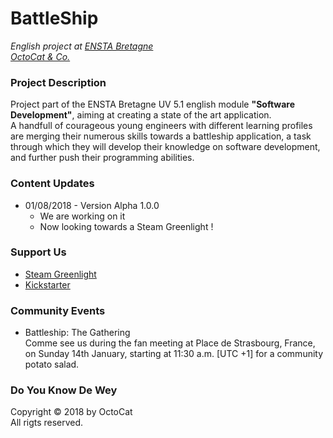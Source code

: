 # BattleShip
*English project at [ENSTA Bretagne](http://www.ensta-bretagne.fr/)*  
*[OctoCat & Co.](https://www.petsworld.in/blog/wp-content/uploads/2015/09/Cat-makes-Smile.jpg)*

### Project Description
Project part of the ENSTA Bretagne UV 5.1 english module **"Software Development"**, aiming at creating a state of the art application.  
A handfull of courageous young engineers with different learning profiles are merging their numerous skills towards a battleship application, a task through which they will develop their knowledge on software development, and further push their programming abilities.

### Content Updates
* 01/08/2018 - Version Alpha 1.0.0
  * We are working on it
  * Now looking towards a Steam Greenlight !  
  
### Support Us
* [Steam Greenlight](https://static.boredpanda.com/blog/wp-content/uploads/2017/03/58c64a00e2531_Y3ibubf__605.jpg)
* [Kickstarter](https://i.pinimg.com/736x/88/5d/3a/885d3adb63f2260bf1a6295cfb4e9203--white-seal-sea-lions.jpg)  

### Community Events
* Battleship: The Gathering  
  Comme see us during the fan meeting at Place de Strasbourg, France, on Sunday 14th January, starting at 11:30 a.m. [UTC +1] for a community potato salad.

### Do You Know De Wey
Copyright © 2018 by OctoCat  
All rigts reserved.
